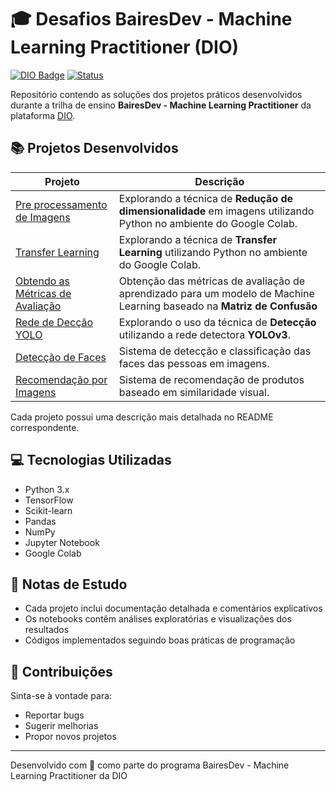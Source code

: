# 🎓 Desafios BairesDev - Machine Learning Practitioner (DIO)

[![DIO Badge](https://img.shields.io/badge/DIO-Machine%20Learning-blue)](https://www.dio.me)
[![Status](https://img.shields.io/badge/Status-Em%20Desenvolvimento-green)]()

Repositório contendo as soluções dos projetos práticos desenvolvidos durante a trilha de ensino **BairesDev - Machine Learning Practitioner** da plataforma [DIO](https://www.dio.me).

## 📚 Projetos Desenvolvidos

| Projeto                                                            | Descrição                                                                                                              |
| ------------------------------------------------------------------ | ---------------------------------------------------------------------------------------------------------------------- |
| [Pre processamento de Imagens](./pre-processamento/)               | Explorando a técnica de **Redução de dimensionalidade** em imagens utilizando Python no ambiente do Google Colab.      |
| [Transfer Learning](./transfer_learning_test/)                     | Explorando a técnica de **Transfer Learning** utilizando Python no ambiente do Google Colab.                           |
| [Obtendo as Métricas de Avaliação](./metrics_by_matrix_confuzion/) | Obtenção das métricas de avaliação de aprendizado para um modelo de Machine Learning baseado na **Matriz de Confusão** |
| [Rede de Decção YOLO](./detection_with_YOLO/)                      | Explorando o uso da técnica de **Detecção** utilizando a rede detectora **YOLOv3**.                                    |
| [Detecção de Faces](./face_detection_test/)                        | Sistema de detecção e classificação das faces das pessoas em imagens.                                                  |
| [Recomendação por Imagens](./recommendation_by_image/)             | Sistema de recomendação de produtos baseado em similaridade visual.                                                    |

Cada projeto possui uma descrição mais detalhada no README correspondente.

## 💻 Tecnologias Utilizadas

- Python 3.x
- TensorFlow
- Scikit-learn
- Pandas
- NumPy
- Jupyter Notebook
- Google Colab

## 📝 Notas de Estudo

- Cada projeto inclui documentação detalhada e comentários explicativos
- Os notebooks contêm análises exploratórias e visualizações dos resultados
- Códigos implementados seguindo boas práticas de programação

## 🤝 Contribuições

Sinta-se à vontade para:

- Reportar bugs
- Sugerir melhorias
- Propor novos projetos

---

Desenvolvido com 💜 como parte do programa BairesDev - Machine Learning Practitioner da DIO
